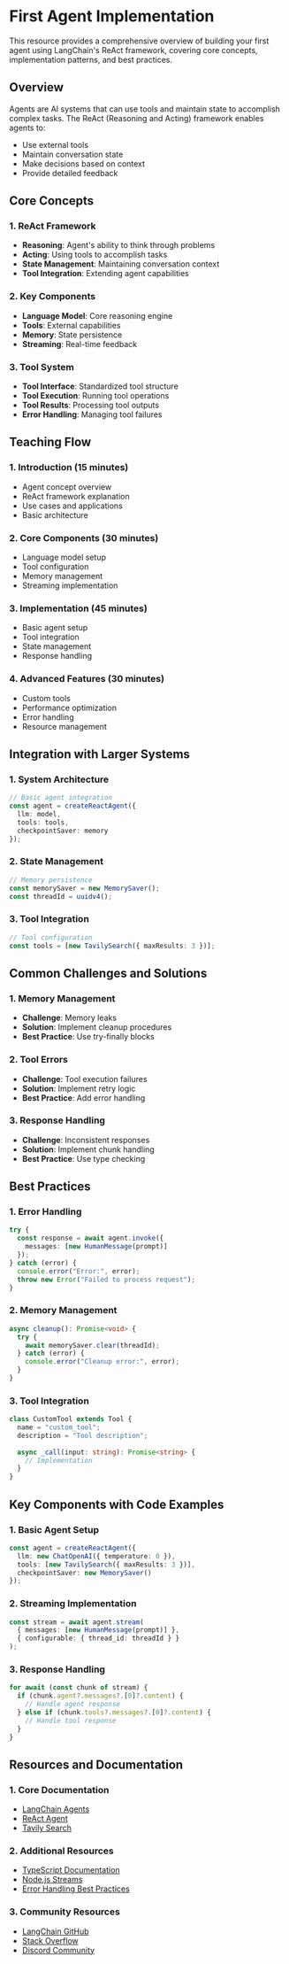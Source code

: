 # First Agent Implementation

This resource provides a comprehensive overview of building your first agent using LangChain's ReAct framework, covering core concepts, implementation patterns, and best practices.

## Overview

Agents are AI systems that can use tools and maintain state to accomplish complex tasks. The ReAct (Reasoning and Acting) framework enables agents to:
- Use external tools
- Maintain conversation state
- Make decisions based on context
- Provide detailed feedback

## Core Concepts

### 1. ReAct Framework
- **Reasoning**: Agent's ability to think through problems
- **Acting**: Using tools to accomplish tasks
- **State Management**: Maintaining conversation context
- **Tool Integration**: Extending agent capabilities

### 2. Key Components
- **Language Model**: Core reasoning engine
- **Tools**: External capabilities
- **Memory**: State persistence
- **Streaming**: Real-time feedback

### 3. Tool System
- **Tool Interface**: Standardized tool structure
- **Tool Execution**: Running tool operations
- **Tool Results**: Processing tool outputs
- **Error Handling**: Managing tool failures

## Teaching Flow

### 1. Introduction (15 minutes)
- Agent concept overview
- ReAct framework explanation
- Use cases and applications
- Basic architecture

### 2. Core Components (30 minutes)
- Language model setup
- Tool configuration
- Memory management
- Streaming implementation

### 3. Implementation (45 minutes)
- Basic agent setup
- Tool integration
- State management
- Response handling

### 4. Advanced Features (30 minutes)
- Custom tools
- Performance optimization
- Error handling
- Resource management

## Integration with Larger Systems

### 1. System Architecture
```typescript
// Basic agent integration
const agent = createReactAgent({
  llm: model,
  tools: tools,
  checkpointSaver: memory
});
```

### 2. State Management
```typescript
// Memory persistence
const memorySaver = new MemorySaver();
const threadId = uuidv4();
```

### 3. Tool Integration
```typescript
// Tool configuration
const tools = [new TavilySearch({ maxResults: 3 })];
```

## Common Challenges and Solutions

### 1. Memory Management
- **Challenge**: Memory leaks
- **Solution**: Implement cleanup procedures
- **Best Practice**: Use try-finally blocks

### 2. Tool Errors
- **Challenge**: Tool execution failures
- **Solution**: Implement retry logic
- **Best Practice**: Add error handling

### 3. Response Handling
- **Challenge**: Inconsistent responses
- **Solution**: Implement chunk handling
- **Best Practice**: Use type checking

## Best Practices

### 1. Error Handling
```typescript
try {
  const response = await agent.invoke({
    messages: [new HumanMessage(prompt)]
  });
} catch (error) {
  console.error("Error:", error);
  throw new Error("Failed to process request");
}
```

### 2. Memory Management
```typescript
async cleanup(): Promise<void> {
  try {
    await memorySaver.clear(threadId);
  } catch (error) {
    console.error("Cleanup error:", error);
  }
}
```

### 3. Tool Integration
```typescript
class CustomTool extends Tool {
  name = "custom_tool";
  description = "Tool description";
  
  async _call(input: string): Promise<string> {
    // Implementation
  }
}
```

## Key Components with Code Examples

### 1. Basic Agent Setup
```typescript
const agent = createReactAgent({
  llm: new ChatOpenAI({ temperature: 0 }),
  tools: [new TavilySearch({ maxResults: 3 })],
  checkpointSaver: new MemorySaver()
});
```

### 2. Streaming Implementation
```typescript
const stream = await agent.stream(
  { messages: [new HumanMessage(prompt)] },
  { configurable: { thread_id: threadId } }
);
```

### 3. Response Handling
```typescript
for await (const chunk of stream) {
  if (chunk.agent?.messages?.[0]?.content) {
    // Handle agent response
  } else if (chunk.tools?.messages?.[0]?.content) {
    // Handle tool response
  }
}
```

## Resources and Documentation

### 1. Core Documentation
- [LangChain Agents](https://js.langchain.com/docs/modules/agents/)
- [ReAct Agent](https://js.langchain.com/docs/modules/agents/agent_types/react)
- [Tavily Search](https://tavily.com/docs)

### 2. Additional Resources
- [TypeScript Documentation](https://www.typescriptlang.org/docs/)
- [Node.js Streams](https://nodejs.org/api/stream.html)
- [Error Handling Best Practices](https://www.typescriptlang.org/docs/handbook/declaration-files/by-example.html)

### 3. Community Resources
- [LangChain GitHub](https://github.com/langchain-ai/langchainjs)
- [Stack Overflow](https://stackoverflow.com/questions/tagged/langchain)
- [Discord Community](https://discord.gg/langchain) 